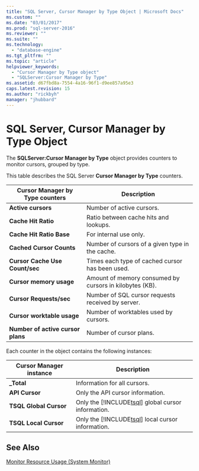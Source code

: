 ```yaml
---
title: "SQL Server, Cursor Manager by Type Object | Microsoft Docs"
ms.custom: ""
ms.date: "03/01/2017"
ms.prod: "sql-server-2016"
ms.reviewer: ""
ms.suite: ""
ms.technology: 
  - "database-engine"
ms.tgt_pltfrm: ""
ms.topic: "article"
helpviewer_keywords: 
  - "Cursor Manager by Type object"
  - "SQLServer:Cursor Manager by Type"
ms.assetid: d67fbd8a-7554-4a16-96f1-d9ee857a95e3
caps.latest.revision: 15
ms.author: "rickbyh"
manager: "jhubbard"
---
```

# SQL Server, Cursor Manager by Type Object
  The **SQLServer:Cursor Manager by Type** object provides counters to monitor cursors, grouped by type.  
  
 This table describes the SQL Server **Cursor Manager by Type** counters.  
  
|Cursor Manager by Type counters|Description|  
|-------------------------------------|-----------------|  
|**Active cursors**|Number of active cursors.|  
|**Cache Hit Ratio**|Ratio between cache hits and lookups.|  
|**Cache Hit Ratio Base**|For internal use only.| 
|**Cached Cursor Counts**|Number of cursors of a given type in the cache.|  
|**Cursor Cache Use Count/sec**|Times each type of cached cursor has been used.|  
|**Cursor memory usage**|Amount of memory consumed by cursors in kilobytes (KB).|  
|**Cursor Requests/sec**|Number of SQL cursor requests received by server.|  
|**Cursor worktable usage**|Number of worktables used by cursors.|  
|**Number of active cursor plans**|Number of cursor plans.|  
  
 Each counter in the object contains the following instances:  
  
|Cursor Manager instance|Description|  
|-----------------------------|-----------------|  
|**_Total**|Information for all cursors.|  
|**API Cursor**|Only the API cursor information.|  
|**TSQL Global Cursor**|Only the [!INCLUDE[tsql](../../../a9notintoc/includes/tsql-md.md)] global cursor information.|  
|**TSQL Local Cursor**|Only the [!INCLUDE[tsql](../../../a9notintoc/includes/tsql-md.md)] local cursor information.|  
  
## See Also  
 [Monitor Resource Usage &#40;System Monitor&#41;](../../../relational-databases/monitor/performance-monitor/monitor-resource-usage-system-monitor.md)  
  
  
